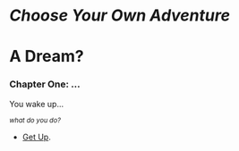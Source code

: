 ***Choose Your Own Adventure***
==============
# A Dream?
### Chapter One: ...

You wake up...

<sub>*what do you do?*</sub>
- [Get Up](/branchOne.md).